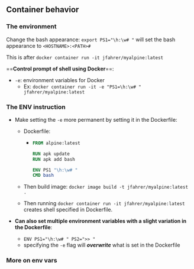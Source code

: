 ## Container behavior

### The environment

Change the bash appearance: `export PS1="\h:\w# "` will set the bash appearance to `<HOSTNAME>:<PATH>#`

This is after `docker container run -it jfahrer/myalpine:latest`

==**Control prompt of shell using Docker**==:

- `-e`: environment variables for Docker
  - Ex: `docker container run -it -e "PS1=\h:\w# " jfahrer/myalpine:latest`

### The ENV instruction

- Make setting the `-e` more permanent by setting it in the Dockerfile:

  - Dockerfile:

    - ```dockerfile
      FROM alpine:latest
      
      RUN apk update
      RUN apk add bash
      
      ENV PS1 "\h:\w# "
      CMD bash
      ```

  - Then build image: `docker image build -t jfahrer/myalpine:latest .`

  - Then running `docker container run -it jfahrer/myalpine:latest` creates shell specified in Dockerfile.

- **Can also set multiple environment variables with a slight variation in the Dockerfile**:

  - `ENV PS1="\h:\w# " PS2=">> "`
  - specifying the `-e` flag will **_overwrite_** what is set in the Dockerfile

### More on env vars



